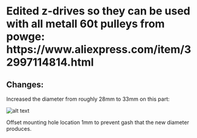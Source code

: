 <h1>Edited z-drives so they can be used with all metall 60t pulleys from powge: https://www.aliexpress.com/item/32997114814.html </h1>

<h2>Changes: </h2>
Increased the diameter from roughly 28mm to 33mm on this part: 

![alt text](https://i.imgur.com/WZFbKj9.png)

Offset mounting hole location 1mm to prevent gash that the new diameter produces. 
